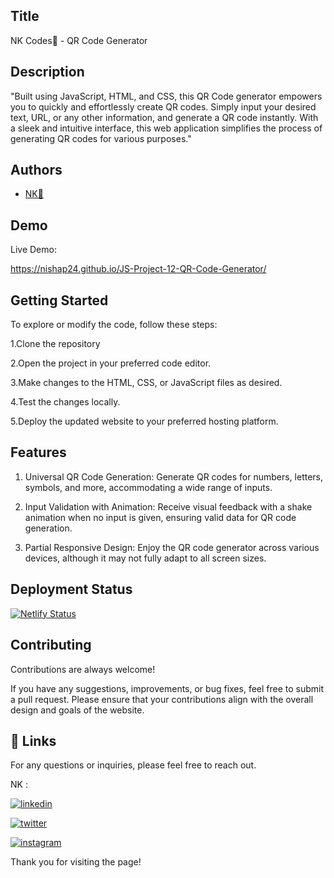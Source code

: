 ## Title

NK Codes💛 - QR Code Generator

## Description 

"Built using JavaScript, HTML, and CSS, this QR Code generator empowers you to quickly and effortlessly create QR codes. Simply input your desired text, URL, or any other information, and generate a QR code instantly. With a sleek and intuitive interface, this web application simplifies the process of generating QR codes for various purposes."
## Authors

- [ NK💛](https://www.github.com/nishap24) 


## Demo

Live Demo:

 https://nishap24.github.io/JS-Project-12-QR-Code-Generator/   
    
## Getting Started

To explore or modify the code, follow these steps:

1.Clone the repository

2.Open the project in your preferred code editor.

3.Make changes to the HTML, CSS, or JavaScript files as desired.

4.Test the changes locally.

5.Deploy the updated website to your preferred hosting platform.


## Features

1. Universal QR Code Generation: Generate QR codes for numbers, letters, symbols, and more, accommodating a wide range of inputs.

2. Input Validation with Animation: Receive visual feedback with a shake animation when no input is given, ensuring valid data for QR code generation.

3. Partial Responsive Design: Enjoy the QR code generator across various devices, although it may not fully adapt to all screen sizes.

## Deployment Status

[![Netlify Status](https://api.netlify.com/api/v1/badges/43a687b0-a732-426f-a277-a4198280f3b0/deploy-status)](https://app.netlify.com/sites/kanasu-qr-code-generator/deploys)

## Contributing

Contributions are always welcome!

If you have any suggestions, improvements, or bug fixes, feel free to submit a pull request. Please ensure that your contributions align with the overall design and goals of the website. 


## 🔗 Links

For any questions or inquiries, please feel free to reach out. 

NK :

[![linkedin](https://img.shields.io/badge/linkedin-0A66C2?style=for-the-badge&logo=linkedin&logoColor=white)](https://www.linkedin.com/in/-nisha-p/)


[![twitter](https://img.shields.io/badge/twitter-1DA1F2?style=for-the-badge&logo=twitter&logoColor=white)](https://twitter.com/nishap24)

[![instagram](https://img.shields.io/badge/instagram-E4405F?style=for-the-badge&logo=instagram&logoColor=white)](https://instagram.com/_nisha_2407_)


Thank you for visiting the page!
